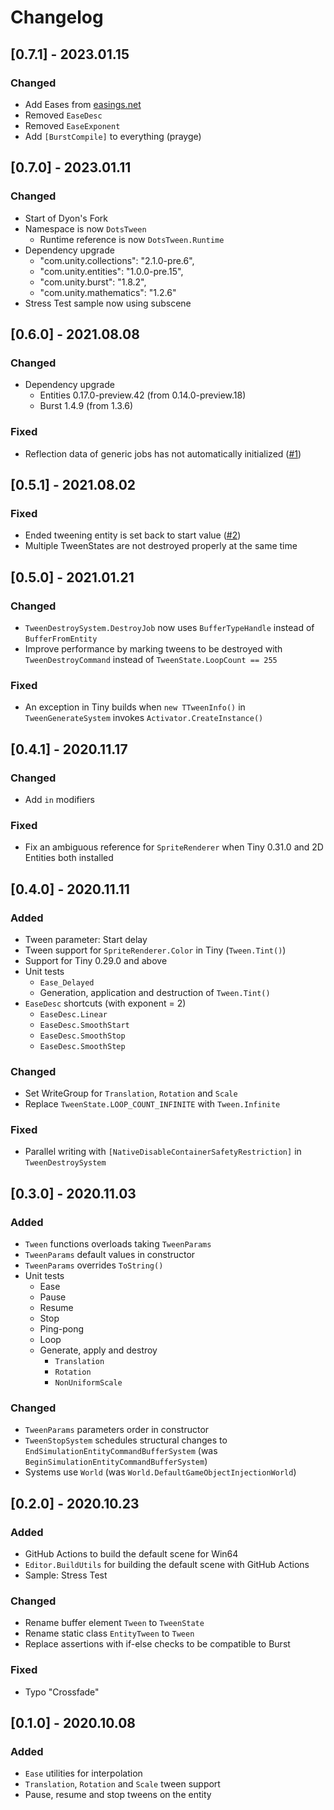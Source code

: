 # Changelog

## [0.7.1] - 2023.01.15

### Changed

- Add Eases from [easings.net](https://easings.net/)
- Removed `EaseDesc`
- Removed `EaseExponent`
- Add `[BurstCompile]` to everything (prayge)

## [0.7.0] - 2023.01.11

### Changed

- Start of Dyon's Fork
- Namespace is now `DotsTween`
  - Runtime reference is now `DotsTween.Runtime`
- Dependency upgrade
  - "com.unity.collections": "2.1.0-pre.6",
  - "com.unity.entities": "1.0.0-pre.15",
  - "com.unity.burst": "1.8.2",
  - "com.unity.mathematics": "1.2.6"
- Stress Test sample now using subscene

## [0.6.0] - 2021.08.08

### Changed

- Dependency upgrade
  - Entities 0.17.0-preview.42 (from 0.14.0-preview.18)
  - Burst 1.4.9 (from 1.3.6)

### Fixed

- Reflection data of generic jobs has not automatically initialized ([#1](https://github.com/NagaChiang/entity-tween/issues/1))

## [0.5.1] - 2021.08.02

### Fixed

- Ended tweening entity is set back to start value ([#2](https://github.com/NagaChiang/entity-tween/issues/2))
- Multiple TweenStates are not destroyed properly at the same time

## [0.5.0] - 2021.01.21

### Changed

- `TweenDestroySystem.DestroyJob` now uses `BufferTypeHandle` instead of `BufferFromEntity`
- Improve performance by marking tweens to be destroyed with `TweenDestroyCommand` instead of `TweenState.LoopCount == 255`

### Fixed

- An exception in Tiny builds when `new TTweenInfo()` in `TweenGenerateSystem` invokes `Activator.CreateInstance()`

## [0.4.1] - 2020.11.17

### Changed

- Add `in` modifiers

### Fixed

- Fix an ambiguous reference for `SpriteRenderer` when Tiny 0.31.0 and 2D Entities both installed

## [0.4.0] - 2020.11.11

### Added

- Tween parameter: Start delay
- Tween support for `SpriteRenderer.Color` in Tiny (`Tween.Tint()`)
- Support for Tiny 0.29.0 and above
- Unit tests
    - `Ease_Delayed`
    - Generation, application and destruction of `Tween.Tint()`
- `EaseDesc` shortcuts (with exponent = 2)
    - `EaseDesc.Linear`
    - `EaseDesc.SmoothStart`
    - `EaseDesc.SmoothStop`
    - `EaseDesc.SmoothStep`

### Changed

- Set WriteGroup for `Translation`, `Rotation` and `Scale`
- Replace `TweenState.LOOP_COUNT_INFINITE` with `Tween.Infinite`

### Fixed

- Parallel writing with `[NativeDisableContainerSafetyRestriction]` in `TweenDestroySystem`

## [0.3.0] - 2020.11.03

### Added

- `Tween` functions overloads taking `TweenParams`
- `TweenParams` default values in constructor
- `TweenParams` overrides `ToString()`
- Unit tests
    - Ease
    - Pause
    - Resume
    - Stop
    - Ping-pong
    - Loop
    - Generate, apply and destroy
        - `Translation`
        - `Rotation`
        - `NonUniformScale`

### Changed

- `TweenParams` parameters order in constructor
- `TweenStopSystem` schedules structural changes to `EndSimulationEntityCommandBufferSystem` (was `BeginSimulationEntityCommandBufferSystem`)
- Systems use `World` (was `World.DefaultGameObjectInjectionWorld`)

## [0.2.0] - 2020.10.23

### Added

- GitHub Actions to build the default scene for Win64
- `Editor.BuildUtils` for building the default scene with GitHub Actions
- Sample: Stress Test

### Changed

- Rename buffer element `Tween` to `TweenState`
- Rename static class `EntityTween` to `Tween`
- Replace assertions with if-else checks to be compatible to Burst

### Fixed

- Typo "Crossfade"

## [0.1.0] - 2020.10.08

### Added

- `Ease` utilities for interpolation
- `Translation`, `Rotation` and `Scale` tween support
- Pause, resume and stop tweens on the entity
